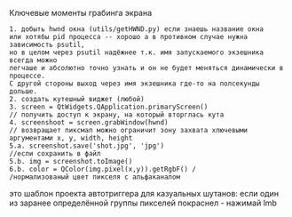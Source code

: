 Ключевые моменты грабинга экрана

    1. добыть hwnd окна (utils/getHWND.py) если знаешь название окна 
    или хотябы pid процесса -- хорошо а в противном случае нужна зависимость psutil, 
    но в целом через psutil надёжнее т.к. имя запускаемого экзешника всегда можно 
    легчаше и абсолютно точно узнать и он не будет меняться динамически в процессе. 
    С другой стороны выход через имя экзешника где-то на полсекунды дольше.
    2. создать кутешный виджет (любой)
    3. screen = QtWidgets.QApplication.primaryScreen() 
    // получить доступ к экрану, на который вторглась кута
    4. screenshoot = screen.grabWindow(hwnd) 
    // возвращает пиксмап можно ограничит зону захвата хлючевыми аргументами x, y, width, height
    5.a. screenshot.save('shot.jpg', 'jpg') 
    //если сохранить в файл
    5.b. img = screenshot.toImage()
    6.b. color = QColor(img.pixel(x,y)).getRgbF() /
    /нормализованый цвет пикселя с альфаканалом

это шаблон проекта автотриггера для казуальных шутанов:
    если один из заранее определённой группы пикселей покраснел - нажимай lmb